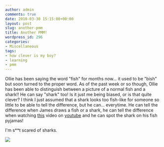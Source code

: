 ```yaml
---
author: admin
comments: true
date: 2010-03-30 15:15:00+00:00
layout: post
slug: another-pmm
title: Another PMM!
wordpress_id: 296
categories:
- Miscellaneous
tags:
- how clever is my boy?
- learning
- pmm
---
```


Ollie has been saying the word "fish" for months now... it used to be "bish" but soon turned to the proper word.  As of the past week or so though, Ollie has been able to distinguish between a picture of a normal fish and a shark!!  He can say "shark" too!  Is it just me being biased, or is that quite clever?  I think I just assumed that a shark looks too fish-like for someone so little to be able to tell the difference, but he can... everytime.  He can tell the difference when James draws a fish or a shark, he can tell the difference when watching [this](http://www.youtube.com/watch?v=huuWjTL2dIo) video on [youtube](http://www.youtube.com/watch?v=huuWjTL2dIo) and he can spot the shark on his fish pyjamas!

  


I'm s**t scared of sharks.

![](https://blogger.googleusercontent.com/tracker/251139911615938991-1338483234420847787?l=www.outmumbered.com)
